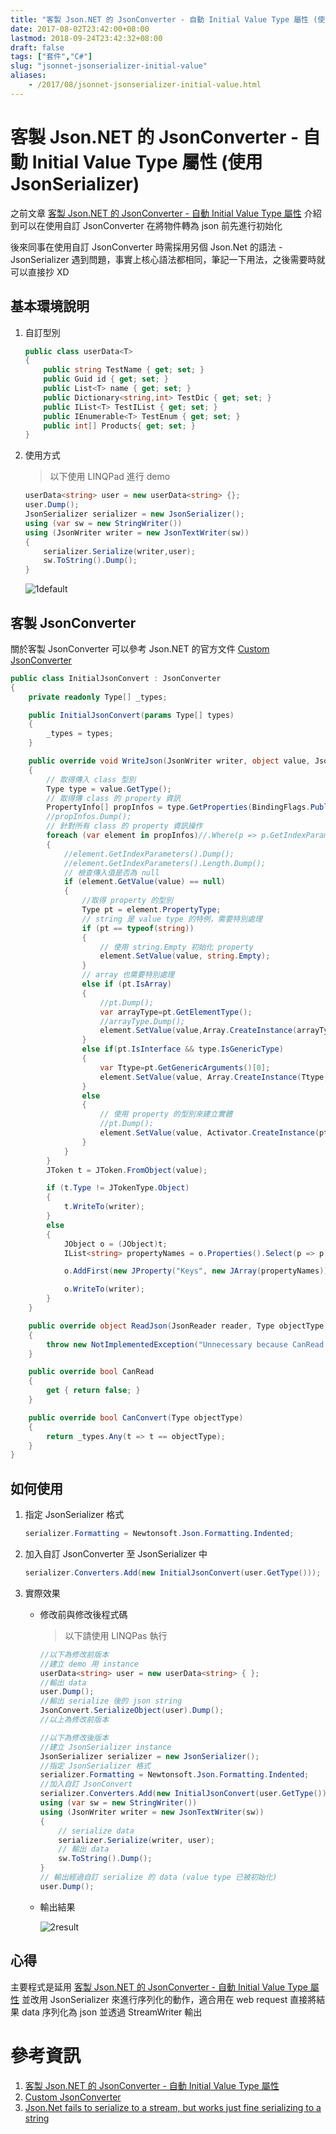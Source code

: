 ```yaml
---
title: "客製 Json.NET 的 JsonConverter - 自動 Initial Value Type 屬性 (使用 JsonSerializer)"
date: 2017-08-02T23:42:00+08:00
lastmod: 2018-09-24T23:42:32+08:00
draft: false
tags: ["套件","C#"]
slug: "jsonnet-jsonserializer-initial-value"
aliases:
    - /2017/08/jsonnet-jsonserializer-initial-value.html
---
```

# 客製 Json.NET 的 JsonConverter - 自動 Initial Value Type 屬性 (使用 JsonSerializer)
之前文章 [客製 Json.NET 的 JsonConverter - 自動 Initial Value Type 屬性](http://blog.yowko.com/2017/07/custom-josnconverter-initial-valuetype.html) 介紹到可以在使用自訂 JsonConverter 在將物件轉為 json 前先進行初始化

後來同事在使用自訂 JsonConverter 時需採用另個 Json.Net 的語法 - JsonSerializer 遇到問題，事實上核心語法都相同，筆記一下用法，之後需要時就可以直接抄 XD

## 基本環境說明

1.  自訂型別

    ```cs
    public class userData<T>
    {
        public string TestName { get; set; }
        public Guid id { get; set; }
        public List<T> name { get; set; }
        public Dictionary<string,int> TestDic { get; set; }
        public IList<T> TestIList { get; set; }
        public IEnumerable<T> TestEnum { get; set; }
        public int[] Products{ get; set; }
    }
    ```

2.  使用方式

    > 以下使用 LINQPad 進行 demo

    ```cs
    userData<string> user = new userData<string> {};
    user.Dump();
    JsonSerializer serializer = new JsonSerializer();
    using (var sw = new StringWriter())
    using (JsonWriter writer = new JsonTextWriter(sw))
    {
        serializer.Serialize(writer,user);
        sw.ToString().Dump();
    }
    ```

    ![1default](https://user-images.githubusercontent.com/3851540/28881733-a93f9dba-77db-11e7-9d02-706acb698804.png)

## 客製 JsonConverter

關於客製 JsonConverter 可以參考 Json.NET 的官方文件 [Custom JsonConverter](http://www.newtonsoft.com/json/help/html/CustomJsonConverter.htm)

```cs
public class InitialJsonConvert : JsonConverter
{
    private readonly Type[] _types;

    public InitialJsonConvert(params Type[] types)
    {
        _types = types;
    }

    public override void WriteJson(JsonWriter writer, object value, JsonSerializer serializer)
    {
        // 取得傳入 class 型別
        Type type = value.GetType();
        // 取得傳 class 的 property 資訊
        PropertyInfo[] propInfos = type.GetProperties(BindingFlags.Public | BindingFlags.Instance);
        //propInfos.Dump();
        // 針對所有 class 的 property 資訊操作
        foreach (var element in propInfos)//.Where(p => p.GetIndexParameters().Length == 0))
        {
            //element.GetIndexParameters().Dump();
            //element.GetIndexParameters().Length.Dump();
            // 檢查傳入值是否為 null
            if (element.GetValue(value) == null)
            {
                //取得 property 的型別
                Type pt = element.PropertyType;
                // string 是 value type 的特例，需要特別處理
                if (pt == typeof(string))
                {
                    // 使用 string.Empty 初始化 property 
                    element.SetValue(value, string.Empty);
                }
                // array 也需要特別處理
                else if (pt.IsArray)
                {
                    //pt.Dump();
                    var arrayType=pt.GetElementType();
                    //arrayType.Dump();
                    element.SetValue(value,Array.CreateInstance(arrayType, 0) );
                }
                else if(pt.IsInterface && type.IsGenericType)
                {
                    var Ttype=pt.GetGenericArguments()[0];
                    element.SetValue(value, Array.CreateInstance(Ttype,0));
                }
                else
                {
                    // 使用 property 的型別來建立實體
                    //pt.Dump();
                    element.SetValue(value, Activator.CreateInstance(pt));
                }
            }
        }
        JToken t = JToken.FromObject(value);

        if (t.Type != JTokenType.Object)
        {
            t.WriteTo(writer);
        }
        else
        {
            JObject o = (JObject)t;
            IList<string> propertyNames = o.Properties().Select(p => p.Name).ToList();

            o.AddFirst(new JProperty("Keys", new JArray(propertyNames)));

            o.WriteTo(writer);
        }
    }

    public override object ReadJson(JsonReader reader, Type objectType, object existingValue, JsonSerializer serializer)
    {
        throw new NotImplementedException("Unnecessary because CanRead is false. The type will skip the converter.");
    }

    public override bool CanRead
    {
        get { return false; }
    }

    public override bool CanConvert(Type objectType)
    {
        return _types.Any(t => t == objectType);
    }
}
```

## 如何使用

1.  指定 JsonSerializer 格式

    ```cs
    serializer.Formatting = Newtonsoft.Json.Formatting.Indented;
    ```

2.  加入自訂 JsonConverter 至 JsonSerializer 中

    ```cs
    serializer.Converters.Add(new InitialJsonConvert(user.GetType()));
    ```

3.  實際效果
    *   修改前與修改後程式碼

        > 以下請使用 LINQPas 執行

        ```cs
        //以下為修改前版本
        //建立 demo 用 instance
        userData<string> user = new userData<string> { };
        //輸出 data
        user.Dump();
        //輸出 serialize 後的 json string
        JsonConvert.SerializeObject(user).Dump();
        //以上為修改前版本

        //以下為修改後版本
        //建立 JsonSerializer instance
        JsonSerializer serializer = new JsonSerializer();
        //指定 JsonSerializer 格式
        serializer.Formatting = Newtonsoft.Json.Formatting.Indented;
        //加入自訂 JsonConvert
        serializer.Converters.Add(new InitialJsonConvert(user.GetType()));
        using (var sw = new StringWriter())
        using (JsonWriter writer = new JsonTextWriter(sw))
        {
            // serialize data
            serializer.Serialize(writer, user);
            // 輸出 data
            sw.ToString().Dump();
        }
        // 輸出經過自訂 serialize 的 data (value type 已被初始化)
        user.Dump();
        ```

    *   輸出結果

        ![2result](https://user-images.githubusercontent.com/3851540/28881734-a9b1e294-77db-11e7-9b76-c881bd4241ab.png)

## 心得

主要程式是延用 [客製 Json.NET 的 JsonConverter - 自動 Initial Value Type 屬性](http://blog.yowko.com/2017/07/custom-josnconverter-initial-valuetype.html) 並改用 JsonSerializer 來進行序列化的動作，適合用在 web request 直接將結果 data 序列化為 json 並透過 StreamWriter 輸出

# 參考資訊

1.  [客製 Json.NET 的 JsonConverter - 自動 Initial Value Type 屬性](http://blog.yowko.com/2017/07/custom-josnconverter-initial-valuetype.html)
2.  [Custom JsonConverter](http://www.newtonsoft.com/json/help/html/CustomJsonConverter.htm)
3.  [Json.Net fails to serialize to a stream, but works just fine serializing to a string](https://stackoverflow.com/questions/9845741/json-net-fails-to-serialize-to-a-stream-but-works-just-fine-serializing-to-a-st)
